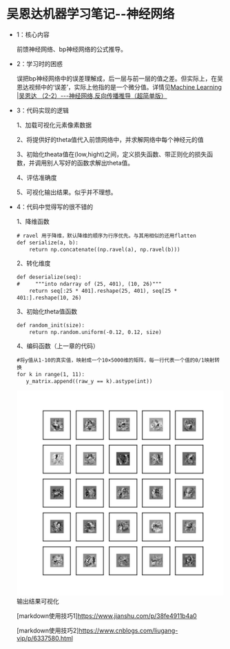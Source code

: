 # 吴恩达机器学习笔记--神经网络

* 1：核心内容

   前馈神经网络、bp神经网络的公式推导。

* 2：学习时的困惑

   误把bp神经网络中的误差理解成，后一层与前一层的值之差。但实际上，在吴恩达视频中的‘误差’，实际上他指的是一个微分值。详情见[Machine Learning |吴恩达 （2-2）---神经网络,反向传播推导（超简单版）](https://blog.csdn.net/weixin_40920228/article/details/80709216)

* 3：代码实现的逻辑
   
   1、加载可视化元素像素数据
   
   2、将提供好的theta值代入前馈网络中，并求解网络中每个神经元的值
   
   3、初始化theata值在(low,hight)之间，定义损失函数、带正则化的损失函数，并调用别人写好的函数求解出theta值。
   
   4、评估准确度
   
   5、可视化输出结果。似乎并不理想。
   
   
* 4：代码中觉得写的很不错的

   1、降维函数

   ```
   # ravel 用于降维，默认降维的顺序为行序优先。与其用相似的还用flatten
   def serialize(a, b):
       return np.concatenate((np.ravel(a), np.ravel(b)))
   ```

   2、转化维度
   ```
   def deserialize(seq):
   #     """into ndarray of (25, 401), (10, 26)"""
       return seq[:25 * 401].reshape(25, 401), seq[25 * 401:].reshape(10, 26)
   ```

   3、初始化theta值函数

   ```
   def random_init(size):
       return np.random.uniform(-0.12, 0.12, size)
   
   ```
 
   4、编码函数（上一章的代码）

   ```
   #将y值从1-10的真实值，映射成一个10×5000维的矩阵，每一行代表一个值的0/1映射转换
   for k in range(1, 11):
      y_matrix.append((raw_y == k).astype(int))

   ```


  ![输出结果可视化](https://raw.githubusercontent.com/pengxl8518/machine-learning-/master/figure_1.png)
                                       输出结果可视化
  
  [markdown使用技巧1]https://www.jianshu.com/p/38fe4911b4a0
  
  [markdown使用技巧2]https://www.cnblogs.com/liugang-vip/p/6337580.html
